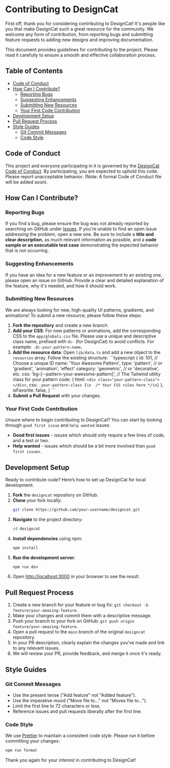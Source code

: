 # Contributing to DesignCat

First off, thank you for considering contributing to DesignCat! It's people like you that make DesignCat such a great resource for the community. We welcome any form of contribution, from reporting bugs and submitting feature requests to adding new designs and improving documentation.

This document provides guidelines for contributing to the project. Please read it carefully to ensure a smooth and effective collaboration process.

## Table of Contents

- [Code of Conduct](#code-of-conduct)
- [How Can I Contribute?](#how-can-i-contribute)
  - [Reporting Bugs](#reporting-bugs)
  - [Suggesting Enhancements](#suggesting-enhancements)
  - [Submitting New Resources](#submitting-new-resources)
  - [Your First Code Contribution](#your-first-code-contribution)
- [Development Setup](#development-setup)
- [Pull Request Process](#pull-request-process)
- [Style Guides](#style-guides)
  - [Git Commit Messages](#git-commit-messages)
  - [Code Style](#code-style)

## Code of Conduct

This project and everyone participating in it is governed by the [DesignCat Code of Conduct](CODE_OF_CONDUCT.md). By participating, you are expected to uphold this code. Please report unacceptable behavior. (Note: A formal Code of Conduct file will be added soon).

## How Can I Contribute?

### Reporting Bugs

If you find a bug, please ensure the bug was not already reported by searching on GitHub under [Issues](https://github.com/your-username/designcat/issues). If you're unable to find an open issue addressing the problem, open a new one. Be sure to include a **title and clear description**, as much relevant information as possible, and a **code sample or an executable test case** demonstrating the expected behavior that is not occurring.

### Suggesting Enhancements

If you have an idea for a new feature or an improvement to an existing one, please open an issue on GitHub. Provide a clear and detailed explanation of the feature, why it's needed, and how it should work.

### Submitting New Resources

We are always looking for new, high-quality UI patterns, gradients, and animations! To submit a new resource, please follow these steps:

1.  **Fork the repository** and create a new branch.
2.  **Add your CSS**: For new patterns or animations, add the corresponding CSS to the `app/globals.css` file. Please use a unique and descriptive class name, prefixed with `dc-` (for DesignCat) to avoid conflicts. For example: `.dc-your-pattern-name`.
3.  **Add the resource data**: Open `lib/data.ts` and add a new object to the `resources` array. Follow the existing structure:
    \`\`\`typescript
    {
      id: 101, // Choose a unique ID
      name: 'Your Awesome Pattern',
      type: 'pattern', // or 'gradient', 'animation', 'effect'
      category: 'geometric', // or 'decorative', etc.
      css: 'bg-[--pattern-your-awesome-pattern]', // The Tailwind utility class for your pattern
      code: {
        html: `<div class="your-pattern-class"></div>`,
        css: `.your-pattern-class {\n  /* Your CSS rules here */\n}`
      },
      isFavorite: false,
    }
    \`\`\`
4.  **Submit a Pull Request** with your changes.

### Your First Code Contribution

Unsure where to begin contributing to DesignCat? You can start by looking through `good first issue` and `help wanted` issues:
- **Good first issues** - issues which should only require a few lines of code, and a test or two.
- **Help wanted** - issues which should be a bit more involved than `good first issues`.

## Development Setup

Ready to contribute code? Here’s how to set up DesignCat for local development.

1.  **Fork** the `designcat` repository on GitHub.
2.  **Clone** your fork locally:
    ```bash
    git clone https://github.com/your-username/designcat.git
    ```
3.  **Navigate** to the project directory:
    ```bash
    cd designcat
    ```
4.  **Install dependencies** using npm:
    ```bash
    npm install
    ```
5.  **Run the development server**:
    ```bash
    npm run dev
    ```
6.  Open [http://localhost:3000](http://localhost:3000) in your browser to see the result.

## Pull Request Process

1.  Create a new branch for your feature or bug fix: `git checkout -b feature/your-amazing-feature`.
2.  Make your changes and commit them with a descriptive message.
3.  Push your branch to your fork on GitHub: `git push origin feature/your-amazing-feature`.
4.  Open a pull request to the `main` branch of the original `designcat` repository.
5.  In your PR description, clearly explain the changes you've made and link to any relevant issues.
6.  We will review your PR, provide feedback, and merge it once it's ready.

## Style Guides

### Git Commit Messages

- Use the present tense ("Add feature" not "Added feature").
- Use the imperative mood ("Move file to..." not "Moves file to...").
- Limit the first line to 72 characters or less.
- Reference issues and pull requests liberally after the first line.

### Code Style

We use [Prettier](https://prettier.io/) to maintain a consistent code style. Please run it before committing your changes:

```bash
npm run format
```

Thank you again for your interest in contributing to DesignCat!
